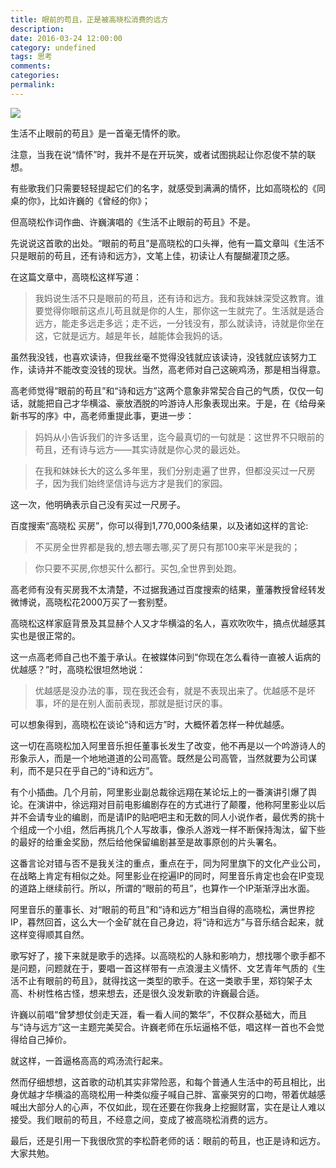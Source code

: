 ```yaml
---
title: 眼前的苟且，正是被高晓松消费的远方
description:
date: 2016-03-24 12:00:00
category: undefined
tags: 思考
comments:
categories:
permalink:
---
```



![](http://upload-images.jianshu.io/upload_images/120563-164085a55cdb766e.jpg?imageMogr2/auto-orient/strip%7CimageView2/2/w/1240)

生活不止眼前的苟且》是一首毫无情怀的歌。

注意，当我在说“情怀”时，我并不是在开玩笑，或者试图挑起让你忍俊不禁的联想。

有些歌我们只需要轻轻提起它们的名字，就感受到满满的情怀，比如高晓松的《同桌的你》，比如许巍的《曾经的你》；

但高晓松作词作曲、许巍演唱的《生活不止眼前的苟且》不是。

<!--more-->

先说说这首歌的出处。“眼前的苟且”是高晓松的口头禅，他有一篇文章叫《生活不只是眼前的苟且，还有诗和远方》，文笔上佳，初读让人有醍醐灌顶之感。

在这篇文章中，高晓松这样写道：

>我妈说生活不只是眼前的苟且，还有诗和远方。我和我妹妹深受这教育。谁要觉得你眼前这点儿苟且就是你的人生，那你这一生就完了。生活就是适合远方，能走多远走多远；走不远，一分钱没有，那么就读诗，诗就是你坐在这，它就是远方。越是年长，越能体会我妈的话。

虽然我没钱，也喜欢读诗，但我丝毫不觉得没钱就应该读诗，没钱就应该努力工作，读诗并不能改变没钱的现状。当然，高老师对自己这碗鸡汤，那是相当得意。

高老师觉得“眼前的苟且”和“诗和远方”这两个意象非常契合自己的气质，仅仅一句话，就能把自己才华横溢、豪放洒脱的吟游诗人形象表现出来。于是，在《给母亲新书写的序》中，高老师重提此事，更进一步：

>妈妈从小告诉我们的许多话里，迄今最真切的一句就是：这世界不只眼前的苟且，还有诗与远方——其实诗就是你心灵的最远处。

>在我和妹妹长大的这么多年里，我们分别走遍了世界，但都没买过一尺房子，因为我们始终坚信诗与远方才是我们的家园。

这一次，他明确表示自己没有买过一尺房子。

百度搜索“高晓松 买房”，你可以得到1,770,000条结果，以及诸如这样的言论:

>不买房全世界都是我的,想去哪去哪,买了房只有那100来平米是我的；

>你只要不买房,你想买什么都行。买包,全世界到处跑。

高老师有没有买房我不太清楚，不过据我通过百度搜索的结果，董藩教授曾经转发微博说，高晓松花2000万买了一套别墅。

高晓松这样家庭背景及其显赫个人又才华横溢的名人，喜欢吹吹牛，搞点优越感其实也是很正常的。

这一点高老师自己也不羞于承认。在被媒体问到“你现在怎么看待一直被人诟病的优越感？”时，高晓松很坦然地说：

>优越感是没办法的事，现在我还会有，就是不表现出来了。优越感不是坏事，坏的是在别人面前表现，那就是挺讨厌的事。

可以想象得到，高晓松在谈论“诗和远方”时，大概怀着怎样一种优越感。

这一切在高晓松加入阿里音乐担任董事长发生了改变，他不再是以一个吟游诗人的形象示人，而是一个地地道道的公司高管。既然是公司高管，当然就要为公司谋利，而不是只在乎自己的“诗和远方”。

有个小插曲。几个月前，阿里影业副总裁徐远翔在某论坛上的一番演讲引爆了舆论。在演讲中，徐远翔对目前电影编剧存在的方式进行了颠覆，他称阿里影业以后并不会请专业的编剧，而是请IP的贴吧吧主和无数的同人小说作者，最优秀的挑十个组成一个小组，然后再挑几个人写故事，像杀人游戏一样不断保持淘汰，留下些的最好的给重金奖励，然后给他保留编剧甚至是故事原创的片头署名。

这番言论对错与否不是我关注的重点，重点在于，同为阿里旗下的文化产业公司，在战略上肯定有相似之处。阿里影业在挖遍IP的同时，阿里音乐肯定也会在IP变现的道路上继续前行。所以，所谓的“眼前的苟且”，也算作一个IP渐渐浮出水面。

阿里音乐的董事长、对“眼前的苟且”和“诗和远方”相当自得的高晓松，满世界挖IP，暮然回首，这么大一个金矿就在自己身边，将“诗和远方”与音乐结合起来，就这样变得顺其自然。

歌写好了，接下来就是歌手的选择。以高晓松的人脉和影响力，想找哪个歌手都不是问题，问题就在于，要唱一首这样带有一点浪漫主义情怀、文艺青年气质的《生活不止有眼前的苟且》，就得找这一类型的歌手。在这一类歌手里，郑钧架子太高、朴树性格古怪，想来想去，还是很久没发新歌的许巍最合适。

许巍以前唱“曾梦想仗剑走天涯，看一看人间的繁华”，不仅群众基础大，而且与“诗与远方”这一主题完美契合。许巍老师在乐坛逼格不低，唱这样一首也不会觉得给自己掉价。

就这样，一首逼格高高的鸡汤流行起来。

然而仔细想想，这首歌的动机其实非常险恶，和每个普通人生活中的苟且相比，出身优越才华横溢的高晓松用一种类似瘦子喊自己胖、富豪哭穷的口吻，带着优越感喊出大部分人的心声，不仅如此，现在还要在你我身上挖掘财富，实在是让人难以接受。我们眼前的苟且，不经意之间，变成了被高晓松消费的远方。

最后，还是引用一下我很欣赏的李松蔚老师的话：眼前的苟且，也正是诗和远方。大家共勉。
